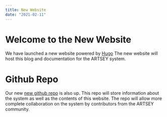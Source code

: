 ```yaml
---
title: New Website
date: "2021-02-11"
---
```


# Welcome to the New Website

We have launched a new website powered by [Hugo](https://https://gohugo.io/) The new website will host this blog and documentation for the ARTSEY system. 

# Github Repo

Our new [new github repo](https://github.com/gleorepo/artsey) is also up. This repo will store information about the system as well as the contents of this website. The repo will allow more complete collaboration on the system by contributors from the ARTSEY community. 